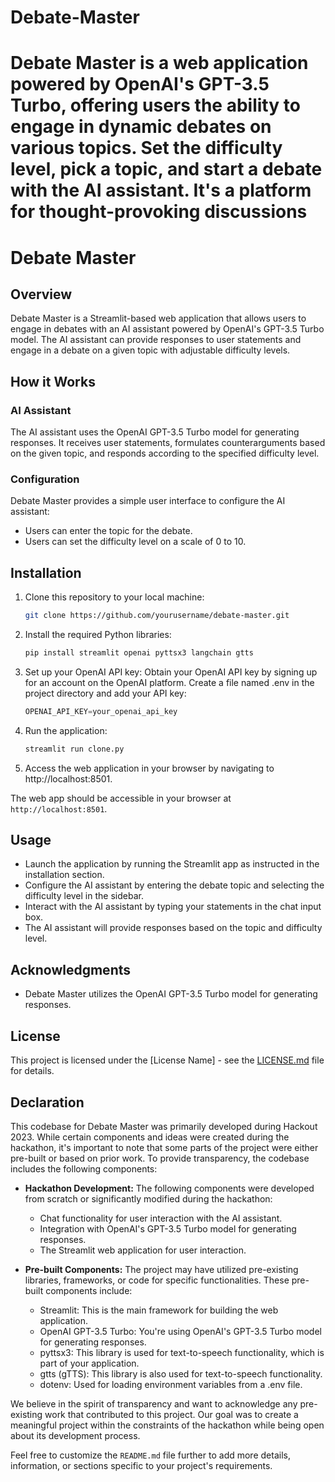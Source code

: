 # Debate-Master
Debate Master is a web application powered by OpenAI's GPT-3.5 Turbo, offering users the ability to engage in dynamic debates on various topics. Set the difficulty level, pick a topic, and start a debate with the AI assistant. It's a platform for thought-provoking discussions
=======
# Debate Master

## Overview

Debate Master is a Streamlit-based web application that allows users to engage in debates with an AI assistant powered by OpenAI's GPT-3.5 Turbo model. The AI assistant can provide responses to user statements and engage in a debate on a given topic with adjustable difficulty levels.

## How it Works

### AI Assistant
The AI assistant uses the OpenAI GPT-3.5 Turbo model for generating responses. It receives user statements, formulates counterarguments based on the given topic, and responds according to the specified difficulty level.

### Configuration
Debate Master provides a simple user interface to configure the AI assistant:
- Users can enter the topic for the debate.
- Users can set the difficulty level on a scale of 0 to 10.

## Installation

1. Clone this repository to your local machine:

   ```bash
   git clone https://github.com/yourusername/debate-master.git

2. Install the required Python libraries:
   ```python
   pip install streamlit openai pyttsx3 langchain gtts

3. Set up your OpenAI API key:
   Obtain your OpenAI API key by signing up for an account on the OpenAI platform.
   Create a file named .env in the project directory and add your API key:
   
   ```python
   OPENAI_API_KEY=your_openai_api_key

4. Run the application:
   ```python
   streamlit run clone.py

5. Access the web application in your browser by navigating to http://localhost:8501.


The web app should be accessible in your browser at `http://localhost:8501`.

## Usage

- Launch the application by running the Streamlit app as instructed in the installation section.
- Configure the AI assistant by entering the debate topic and selecting the difficulty level in the sidebar.
- Interact with the AI assistant by typing your statements in the chat input box.
- The AI assistant will provide responses based on the topic and difficulty level.

## Acknowledgments

- Debate Master utilizes the OpenAI GPT-3.5 Turbo model for generating responses.

## License

This project is licensed under the [License Name] - see the [LICENSE.md](LICENSE.md) file for details.

## Declaration

This codebase for Debate Master was primarily developed during Hackout 2023. While certain components and ideas were created during the hackathon, it's important to note that some parts of the project were either pre-built or based on prior work. To provide transparency, the codebase includes the following components:

- **Hackathon Development:** The following components were developed from scratch or significantly modified during the hackathon:
  - Chat functionality for user interaction with the AI assistant.
  - Integration with OpenAI's GPT-3.5 Turbo model for generating responses.
  - The Streamlit web application for user interaction.

- **Pre-built Components:** The project may have utilized pre-existing libraries, frameworks, or code for specific functionalities. These pre-built components include:
  - Streamlit: This is the main framework for building the web application.
  - OpenAI GPT-3.5 Turbo: You're using OpenAI's GPT-3.5 Turbo model for generating responses.
  - pyttsx3: This library is used for text-to-speech functionality, which is part of your application.
  - gtts (gTTS): This library is also used for text-to-speech functionality.
  - dotenv: Used for loading environment variables from a .env file.

We believe in the spirit of transparency and want to acknowledge any pre-existing work that contributed to this project. Our goal was to create a meaningful project within the constraints of the hackathon while being open about its development process.

Feel free to customize the `README.md` file further to add more details, information, or sections specific to your project's requirements.
